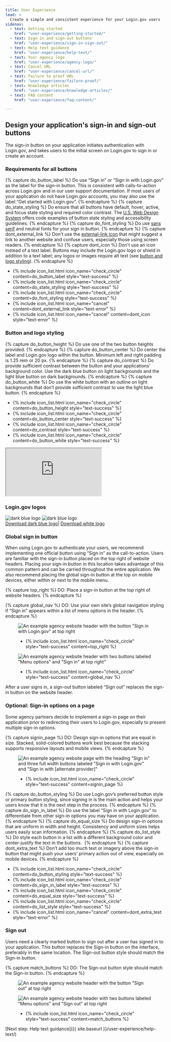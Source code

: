 ```yaml
---
title: User Experience
lead: >
  Create a simple and consistent experience for your Login.gov users
sidenav:
  - text: Getting started
    href: "user-experience/getting-started/"
  - text: Sign-in and sign-out buttons
    href: "user-experience/sign-in-sign-out/"
  - text: Help text guidance
    href: "user-experience/help-text/"
  - text: Your agency logo
    href: "user-experience/agency-logo/"
  - text: Cancel URL
    href: "user-experience/cancel-url/"
  - text: Failure to proof URL
    href: "user-experience/failure-proof/"
  - text: Knowledge articles
    href: "user-experience/knowledge-articles/"
  - text: FAQ content
    href: "user-experience/faq-content/"

---
```


## Design your application's sign-in and sign-out buttons

The sign-in button on your application initiates authentication with Login.gov, and takes users to the initial screen on Login.gov to sign in or create an account.

### Requirements for all buttons

{% capture do_button_label %}
Do use “Sign in” or “Sign in with Login.gov” as the label for the sign-in button. This is consistent with calls-to-action across Login.gov and in our user support documentation. If most users of your application do not have Login.gov accounts, you may also use the label “Get started with Login.gov”.
{% endcapture %}
{% capture do_state_styling %}
Do ensure that all buttons have default, hover, active, and focus state styling and required color contrast. The [U.S. Web Design System](https://designsystem.digital.gov/components/button/) offers code examples of button state styling and accessibility guidelines.
{% endcapture %}
{% capture do_font_styling %}
Do use [sans serif](https://designsystem.digital.gov/utilities/font-size-and-family/) and neutral fonts for your sign in button.
{% endcapture %}
{% capture dont_external_link %}
Don't use the [external-link icon](https://fontawesome.com/icons/external-link?style=solid/) that might suggest a link to another website and confuse users, especially those using screen readers.
{% endcapture %}
{% capture dont_icon %}
Don't use an icon instead of a text label. Buttons may include the Login.gov logo or shield in addition to a text label; any logos or images require alt text (see [button and logo styling]({{site.baseurl}}/user-experience/sign-in-sign-out/#button-and-logo-styling)).
{% endcapture %}


<ul class="usa-icon-list padding-top-2">
  <li class="usa-icon-list__item">
    {% include icon_list.html icon_name="check_circle" content=do_button_label style="text-success" %}
  </li>
  <li class="usa-icon-list__item">
    {% include icon_list.html icon_name="check_circle" content=do_state_styling style="text-success" %}
  </li>
  <li class="usa-icon-list__item">
    {% include icon_list.html icon_name="check_circle" content=do_font_styling style="text-success" %}
  </li>
  <li class="usa-icon-list__item">
    {% include icon_list.html icon_name="cancel" content=dont_external_link style="text-error" %}
  </li>
   <li class="usa-icon-list__item">
    {% include icon_list.html icon_name="cancel" content=dont_icon style="text-error" %}
  </li>
</ul>


### Button and logo styling
{% capture do_button_height %}
Do use one of the two button heights provided.
{% endcapture %}
{% capture do_button_center %}
Do center the label and Login.gov logo within the button. Minimum left and right padding is 1.25 rem or 20 px.
{% endcapture %}
{% capture do_contrast %}
Do provide sufficient contrast between the button and your applications’ background color. Use the dark blue button on light backgrounds and the light blue button on dark backgrounds.
{% endcapture %}
{% capture do_button_white %}
Do use the white button with an outline on light backgrounds that don’t provide sufficient contrast to use the light blue button.
{% endcapture %}

<ul class="usa-icon-list padding-top-2">
  <li class="usa-icon-list__item">
    {% include icon_list.html icon_name="check_circle" content=do_button_height style="text-success" %}
  </li>
  <li class="usa-icon-list__item">
    {% include icon_list.html icon_name="check_circle" content=do_button_center style="text-success" %}
  </li>
  <li class="usa-icon-list__item">
    {% include icon_list.html icon_name="check_circle" content=do_contrast style="text-success" %}
  </li>
  <li class="usa-icon-list__item">
    {% include icon_list.html icon_name="check_circle" content=do_button_white style="text-success" %}
  </li>
</ul>

<div class="lookbook-embed-container margin-top-4">
<iframe class="lookbook-embed" src="https://idp.dev.identitysandbox.gov/components/embed/login_button/workbench?_options=%257B%2522scenarios%2522%253A%255B%2522workbench%2522%255D%252C%2522panels%2522%253A%255B%2522params%2522%252C%2522output%2522%255D%257D"></iframe>
</div>

### Login.gov logos

<div class="grid-row grid-gap-3 padding-top-3">
<img src="{{ site.baseurl }}/assets/img/logo.svg"
       alt="dark blue logo"
       class="display-block desktop:grid-col-4 mobile:grid-col-auto maxw-mobile-lg" />
<img src="{{ site.baseurl }}/assets/img/logo-white.svg"
       alt="dark blue logo"
       class="display-block desktop:grid-col-4 bg-base-lighter mobile:grid-col-auto maxw-mobile-lg" />
</div>
<div class="grid-row margin-top-2">
<a href="{{ site.baseurl }}/assets/img/logo.svg" class="usa-link" download>Download dark blue logo</a><span class="margin-left-1 margin-right-1">|</span>
<a href="{{ site.baseurl }}/assets/img/logo-white.svg" class="usa-link" download>Download white logo</a>
</div>

### Global sign in button

When using Login.gov to authenticate your users, we recommend implementing one official button using “Sign in” as the call-to-action. Users are familiar with the sign-in button placed on the top right of website headers. Placing your sign-in button in this location takes advantage of this common pattern and can be carried throughout the entire application. We also recommend placing the global sign-in button at the top on mobile devices, either within or next to the mobile menu.

{% capture top_right %}
<span markdown="1">
  <span class="image-example__do-dont">DO</span>: Place a sign-in button at the top right of website headers.
</span>
{% endcapture %}

{% capture global_nav %}
<span markdown="1">
  <span class="image-example__do-dont">DO</span>: Use your own site’s global navigation styling if “Sign in” appears within a list of menu options in the header.
</span>
{% endcapture %}

<div class="grid-row margin-bottom-2">
  <div class="usa-image-example--correct">
    <figure class="usa-image-example__figure">
      <img class="usa-image-example__image" src="{{ site.baseurl }}/assets/img/sign-in-button.svg"
      alt='An example agency website header with the button "Sign in with Login.gov" at top right'/>
      <figcaption class="usa-image-example__figcaption">
        <ul class="usa-icon-list usa-icon-list--size-xs">
          <li class="usa-icon-list__item">
            {% include icon_list.html icon_name="check_circle" style="text-success" content=top_right %}
          </li>
        </ul>
      </figcaption>
    </figure>
  </div>
</div>

<div class="grid-row">
  <div class="usa-image-example usa-image-example--correct">
    <figure class="usa-image-example__figure">
      <img class="usa-image-example__image usa-image-example__image--bordered" src="{{ site.baseurl }}/assets/img/sign-in-menu.svg"
        alt='An example agency website header with two buttons labeled "Menu options" and "Sign in" at top right"'/>
      <figcaption class="usa-image-example__figcaption">
        <ul class="usa-icon-list usa-icon-list--size-xs">
          <li class="usa-icon-list__item">
            {% include icon_list.html icon_name="check_circle" style="text-success" content=global_nav %}
          </li>
        </ul>
      </figcaption>
    </figure>
  </div>
</div>

After a user signs in, a sign-out button labeled “Sign out” replaces the sign-in button on the website header.

### Optional: Sign-in options on a page

Some agency partners decide to implement a sign-in page on their application prior to redirecting their users to Login.gov, especially to present multiple sign-in options.

{% capture signin_page %}
<span markdown="1">
  <span class="image-example__do-dont">DO</span>: Design sign-in options that are equal in size. Stacked, solid-colored buttons work best because the stacking supports responsive layouts and mobile views.
</span>
{% endcapture %}

<div class="usa-image-example--correct">
  <figure class="usa-image-example__figure">
    <img class="usa-image-example__image" src="{{ site.baseurl }}/assets/img/global-sign-in.png"
      alt='An example agency website page with the heading "Sign in" and three full width buttons labeled "Sign in with Login.gov" and "Sign in with [alternate provider]"'/>
    <figcaption class="usa-image-example__figcaption">
      <ul class="usa-icon-list usa-icon-list--size-xs">
        <li class="usa-icon-list__item">
          {% include icon_list.html icon_name="check_circle" style="text-success" content=signin_page %}
        </li>
      </ul>
    </figcaption>
  </figure>
</div>

{% capture do_button_styling %}
Do use Login.gov’s preferred button style or primary button styling, since signing in is the main action and helps your users know that it is the next step in the process.
{% endcapture %}
{% capture do_sign_in_label %}
Do use the label “Sign in with Login.gov” to differentiate from other sign-in options you may have on your application.
{% endcapture %}
{% capture do_equal_size %}
Do design sign-in options that are uniform in width and height.  Consistency and uniform sizes helps users easily scan information.
{% endcapture %}
{% capture do_list_style %}
Do style each button in a list with a different background color and center-justify the text in the buttons. 
{% endcapture %}
{% capture dont_extra_text %}
Don’t add too much text or imagery above the sign-in button that might push your users’ primary action out of view, especially on mobile devices.
{% endcapture %}

<ul class="usa-icon-list padding-top-4">
  <li class="usa-icon-list__item">
    {% include icon_list.html icon_name="check_circle" content=do_button_styling style="text-success" %}
  </li>
  <li class="usa-icon-list__item">
    {% include icon_list.html icon_name="check_circle" content=do_sign_in_label style="text-success" %}
  </li>
  <li class="usa-icon-list__item">
    {% include icon_list.html icon_name="check_circle" content=do_equal_size style="text-success" %}
  </li>
  <li class="usa-icon-list__item">
    {% include icon_list.html icon_name="check_circle" content=do_list_style style="text-success" %}
  </li>
   <li class="usa-icon-list__item">
    {% include icon_list.html icon_name="cancel" content=dont_extra_text style="text-error" %}
  </li>
</ul>

### Sign out

Users need a clearly marked button to sign out after a user has signed in to your application. This button replaces the Sign-in button on the interface, preferably in the same location. The Sign-out button style should match the Sign-in button.

{% capture match_buttons %}
<span markdown="1">
  <span class="image-example__do-dont">DO</span>: The Sign-out button style should match the Sign-in button.
</span>
{% endcapture %}

<div class="grid-row">
  <div class="usa-image-example usa-image-example--correct">
    <figure class="usa-image-example__figure">
      <img class="usa-image-example__image usa-image-example__image--bordered" src="{{ site.baseurl }}/assets/img/sign-out-button.png"
        alt='An example agency website header with the button "Sign out" at top right' />
    </figure>
  </div>
</div>
<div class="grid-row">
  <div class="usa-image-example usa-image-example--correct">
    <figure class="usa-image-example__figure">
      <img class="usa-image-example__image usa-image-example__image--bordered" src="{{ site.baseurl }}/assets/img/sign-out-menu.png"
       alt='An example agency website header with two buttons labeled "Menu options" and "Sign out" at top right'
       class="display-block grid-col-auto green-bottom-border" />
      <figcaption class="usa-image-example__figcaption">
        <ul class="usa-icon-list usa-icon-list--size-xs">
          <li class="usa-icon-list__item">
            {% include icon_list.html icon_name="check_circle" style="text-success" content=match_buttons %}
          </li>
        </ul>
      </figcaption>
    </figure>
  </div>
</div>

[Next step: Help text guidance]({{ site.baseurl }}/user-experience/help-text/)
